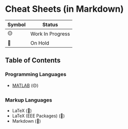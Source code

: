 # Cheat Sheets (in Markdown)

| Symbol | Status |
| --- | --- |
| 🟡 | Work In Progress |
| 🔴 | On Hold |

## Table of Contents

### Programming Languages

- [MATLAB](https://github.com/samuelpswang/cheat-sheets-in-markdown/blob/main/matlab/matlab.md) (🟡)

### Markup Languages

- LaTeX (🔴)
- LaTeX (EEE Packages) (🔴)
- Markdown (🔴)